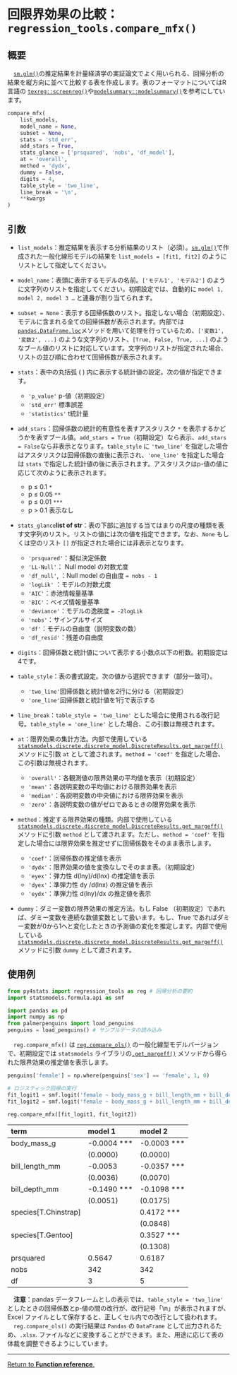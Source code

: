 # 回限界効果の比較：`regression_tools.compare_mfx()`

## 概要

　[`sm.glm()`](https://www.statsmodels.org/devel/generated/statsmodels.genmod.generalized_linear_model.GLM.html)の推定結果を計量経済学の実証論文でよく用いられる、回帰分析の結果を縦方向に並べて比較する表を作成します。表のフォーマットについてはR言語の [`texreg::screenreg()`](https://cran.r-project.org/web/packages/texreg/index.html)や[`modelsummary::modelsummary()`](https://modelsummary.com/man/modelsummary.html)を参考にしています。

```python
compare_mfx(
    list_models, 
    model_name = None,
    subset = None,
    stats = 'std_err',
    add_stars = True,
    stats_glance = ['prsquared', 'nobs', 'df_model'],
    at = 'overall',
    method = 'dydx',
    dummy = False,
    digits = 4, 
    table_style = 'two_line',
    line_break = '\n',
    **kwargs
)
```

## 引数

- `list_models`：推定結果を表示する分析結果のリスト（必須）。[`sm.glm()`](https://www.statsmodels.org/devel/generated/statsmodels.genmod.generalized_linear_model.GLM.html)で作成された一般化線形モデルの結果を `list_models = [fit1, fit2]` のようにリストとして指定してください。

- `model_name`：表頭に表示するモデルの名前。`['モデル1', 'モデル2']` のように文字列のリストを指定してください。初期設定では、自動的に `model 1, model 2, model 3 …` と連番が割り当てられます。

- `subset = None`：表示する回帰係数のリスト。指定しない場合（初期設定）、モデルに含まれる全ての回帰係数が表示されます。内部では[`pandas.DataFrame.loc`](https://pandas.pydata.org/docs/reference/api/pandas.DataFrame.loc.html)メソッドを用いて処理を行っているため、`['変数1', '変数2', ...]` のような文字列のリスト、`[True, False, True, ...]` のようなブール値のリストに対応しています。文字列のリストが指定された場合、リストの並び順に合わせて回帰係数が表示されます。

- `stats`：表中の丸括弧 ( ) 内に表示する統計値の設定。次の値が指定できます。
    - `'p_value'` p-値（初期設定）
    - `'std_err'` 標準誤差
    - `'statistics'` t統計量

- `add_stars`：回帰係数の統計的有意性を表すアスタリスク `*` を表示するかどうかを表すブール値。`add_stars = True`（初期設定）なら表示、`add_stars = False`なら非表示となります。`table_style` に `'two_line'` を指定した場合はアスタリスクは回帰係数の直後に表示され、`'one_line'` を指定した場合は `stats` で指定した統計値の後に表示されます。アスタリスクはp-値の値に応じて次のように表示されます。
    - p ≤ 0.1 `*`
    - p ≤ 0.05 `**`
    - p ≤ 0.01 `***`
    - p > 0.1 表示なし

- `stats_glance`**list of str**：表の下部に追加する当てはまりの尺度の種類を表す文字列のリスト。リストの値には次の値を指定できます。なお、`None` もしくは空のリスト `[]` が指定された場合には非表示となります。
    - `'prsquared'`：擬似決定係数
    - `'LL-Null'`： Null model の対数尤度
    - `'df_null'`, ：Null model の自由度 `= nobs - 1`
    - `'logLik'` ：モデルの対数尤度
    - `'AIC'`：赤池情報量基準
    - `'BIC'`：ベイズ情報量基準 
    - `'deviance'`：モデルの逸脱度  `= -2logLik`
    - `'nobs'`：サインプルサイズ
    - `'df'`：モデルの自由度（説明変数の数）
    - `'df_resid'`：残差の自由度 

- `digits`：回帰係数と統計値について表示する小数点以下の桁数。初期設定は4です。

- `table_style`：表の書式設定。次の値から選択できます（部分一致可）。
    - `'two_line'`回帰係数と統計値を2行に分ける（初期設定）
    - `'one_line'`回帰係数と統計値を1行で表示する
   
- `line_break`：`table_style = 'two_line'` とした場合に使用される改行記号。`table_style = 'one_line'` とした場合、この引数は無視されます。

- `at`：限界効果の集計方法。内部で使用している[`statsmodels.discrete.discrete_model.DiscreteResults.get_margeff()`](https://www.statsmodels.org/devel/generated/statsmodels.discrete.discrete_model.DiscreteResults.get_margeff.html) メソッドに引数 `at` として渡されます。`method = 'coef'` を指定した場合、この引数は無視されます。
    - `'overall'`：各観測値の限界効果の平均値を表示（初期設定）
    - `'mean'`：各説明変数の平均値における限界効果を表示
    - `'median'`：各説明変数の中央値における限界効果を表示
    - `'zero'`：各説明変数の値がゼロであるときの限界効果を表示

- `method`：推定する限界効果の種類。内部で使用している[`statsmodels.discrete.discrete_model.DiscreteResults.get_margeff()`](https://www.statsmodels.org/devel/generated/statsmodels.discrete.discrete_model.DiscreteResults.get_margeff.html) メソッドに引数 `method` として渡されます。ただし、`method = 'coef'` を指定した場合には限界効果を推定せずに回帰係数をそのまま表示します。
    - `'coef'`：回帰係数の推定値を表示
    - `'dydx'`：限界効果の値を変換なしでそのまま表。（初期設定）
    - `'eyex'`：弾力性 d(lny)/d(lnx) の推定値を表示
    - `'dyex'`：準弾力性 dy /d(lnx) の推定値を表示
    - `'eydx'`：準弾力性 d(lny)/dx の推定値を表示

- `dummy`：ダミー変数の限界効果の推定方法。もし False （初期設定）であれば、ダミー変数を連続な数値変数として扱います。もし、True であればダミー変数が0から1へと変化したときの予測値の変化を推定します。内部で使用している[`statsmodels.discrete.discrete_model.DiscreteResults.get_margeff()`](https://www.statsmodels.org/devel/generated/statsmodels.discrete.discrete_model.DiscreteResults.get_margeff.html) メソッドに引数 `dummy` として渡されます。

## 使用例

``` python
from py4stats import regression_tools as reg # 回帰分析の要約
import statsmodels.formula.api as smf

import pandas as pd
import numpy as np
from palmerpenguins import load_penguins
penguins = load_penguins() # サンプルデータの読み込み
```

　`reg.compare_mfx()` は [`reg.compare_ols()`](https://github.com/Hirototensho/Py4Stats/blob/main/man/compare_ols.md) の一般化線型モデルバージョンで、初期設定では `statsmodels` ライブラリの[`.get_margeff()`](https://www.statsmodels.org/dev/generated/statsmodels.discrete.discrete_model.DiscreteResults.get_margeff.html) メソッドから得られた限界効果の推定値を表示します。

```python
penguins['female'] = np.where(penguins['sex'] == 'female', 1, 0)

# ロジスティック回帰の実行
fit_logit1 = smf.logit('female ~ body_mass_g + bill_length_mm + bill_depth_mm', data = penguins).fit()
fit_logit2 = smf.logit('female ~ body_mass_g + bill_length_mm + bill_depth_mm + species', data = penguins).fit()

reg.compare_mfx([fit_logit1, fit_logit2])
```
| term                 | model 1     | model 2     |
|:---------------------|:------------|:------------|
| body_mass_g          | -0.0004 *** | -0.0003 *** |
|                      | (0.0000)    | (0.0000)    |
| bill_length_mm       | -0.0053     | -0.0357 *** |
|                      | (0.0036)    | (0.0070)    |
| bill_depth_mm        | -0.1490 *** | -0.1098 *** |
|                      | (0.0051)    | (0.0175)    |
| species[T.Chinstrap] |             | 0.4172 ***  |
|                      |             | (0.0848)    |
| species[T.Gentoo]    |             | 0.3527 ***  |
|                      |             | (0.1308)    |
| prsquared            | 0.5647      | 0.6187      |
| nobs                 | 342         | 342         |
| df                   | 3           | 5           |

　**注意**：pandas データフレームとしの表示では、`table_style = 'two_line'` としたときの回帰係数とp-値の間の改行が、改行記号「\n」が表示されますが、Excel ファイルとして保存すると、正しくセル内での改行として扱われます。  
　`reg.compare_ols()` の実行結果は `Pandas` の `DataFrame` として出力されるため、`.xlsx`. ファイルなどに変換することができます。また、用途に応じて表の体裁を調整できるようにしています。

***
[Return to **Function reference**.](https://github.com/Hirototensho/Py4Stats/blob/main/reference.md)
